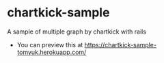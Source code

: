 # chartkick-sample
A sample of multiple graph by chartkick with rails

* You can preview this at https://chartkick-sample-tomyuk.herokuapp.com/
